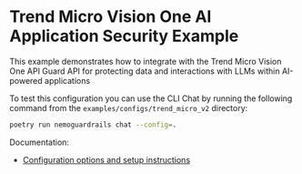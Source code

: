 # Trend Micro Vision One AI Application Security Example

This example demonstrates how to integrate with the Trend Micro Vision One API Guard API for protecting data and interactions with LLMs within AI-powered applications

To test this configuration you can use the CLI Chat by running the following command from the `examples/configs/trend_micro_v2` directory:

```bash
poetry run nemoguardrails chat --config=.
```

Documentation:

- [Configuration options and setup instructions](../../../docs/user-guides/community/trend-micro.md)
